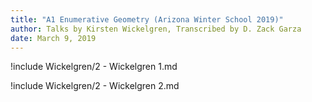```yaml
---
title: "A1 Enumerative Geometry (Arizona Winter School 2019)"
author: Talks by Kirsten Wickelgren, Transcribed by D. Zack Garza
date: March 9, 2019
---
```


!include Wickelgren/2 - Wickelgren 1.md

!include Wickelgren/2 - Wickelgren 2.md

<!--!include Wickelgren/5 - Wickelgren 3.md-->

<!--!include Wickelgren/2 - Wickelgren 4.md-->

